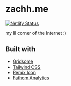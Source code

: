 # zachh.me

[![Netlify Status](https://api.netlify.com/api/v1/badges/a196699f-58c4-468f-b211-63ba66ae43fc/deploy-status)](https://app.netlify.com/sites/brave-montalcini-807aad/deploys)

my lil corner of the Internet :)

## Built with

* [Gridsome](https://gridsome.org/)
* [Tailwind CSS](https://tailwindcss.com/)
* [Remix Icon](https://remixicon.com/)
* [Fathom Analytics](https://usefathom.com/)
